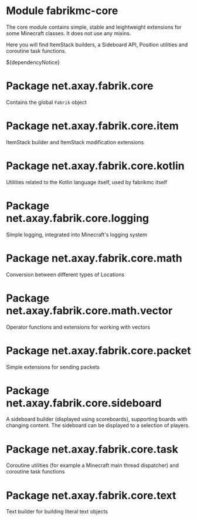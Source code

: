 # Module fabrikmc-core

The core module contains simple, stable and leightweight extensions for some Minecraft classes. It does not use any
mixins.

Here you will find ItemStack builders, a Sideboard API, Position utilities and coroutine task functions.

${dependencyNotice}

# Package net.axay.fabrik.core

Contains the global `Fabrik` object

# Package net.axay.fabrik.core.item

ItemStack builder and ItemStack modification extensions

# Package net.axay.fabrik.core.kotlin

Utilities related to the Kotlin language itself, used by fabrikmc itself

# Package net.axay.fabrik.core.logging

Simple logging, integrated into Minecraft's logging system

# Package net.axay.fabrik.core.math

Conversion between different types of Locations

# Package net.axay.fabrik.core.math.vector

Operator functions and extensions for working with vectors

# Package net.axay.fabrik.core.packet

Simple extensions for sending packets

# Package net.axay.fabrik.core.sideboard

A sideboard builder (displayed using scoreboards), supporting boards with changing content. The sideboard can be
displayed to a selection of players.

# Package net.axay.fabrik.core.task

Coroutine utilities (for example a Minecraft main thread dispatcher) and coroutine task functions

# Package net.axay.fabrik.core.text

Text builder for building literal text objects

